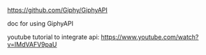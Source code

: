 ﻿https://github.com/Giphy/GiphyAPI

doc for using GiphyAPI


youtube tutorial to integrate api: https://www.youtube.com/watch?v=IMdVAFV9paU
